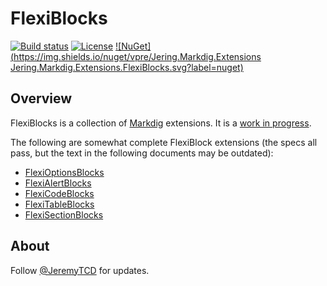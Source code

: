 # FlexiBlocks
[![Build status](https://ci.appveyor.com/api/projects/status/dwq43rdwho37mesv?svg=true)](https://ci.appveyor.com/project/JeremyTCD/markdig-extensions-flexiblocks)
[![License](https://img.shields.io/badge/license-Apache%202.0-blue.svg)](https://github.com/Pkcs11Interop/Pkcs11Interop/blob/master/LICENSE.md)
[![NuGet](https://img.shields.io/nuget/vpre/Jering.Markdig.Extensions Jering.Markdig.Extensions.FlexiBlocks.svg?label=nuget)](https://www.nuget.org/packages/Jering.Markdig.Extensions.FlexiBlocks/)
<!-- TODO tests badge, this service should work - https://github.com/monkey3310/appveyor-shields-badges/blob/master/README.md -->

## Overview
FlexiBlocks is a collection of [Markdig](https://github.com/lunet-io/markdig) extensions. It is a [work in progress](https://github.com/JeremyTCD/Markdig.Extensions.FlexiBlocks/blob/master/ThingsToDo.md).

The following are somewhat complete FlexiBlock extensions (the specs all pass, but the text in the following documents may be outdated):
- [FlexiOptionsBlocks](https://github.com/JeremyTCD/Markdig.Extensions.FlexiBlocks/blob/master/Specs/FlexiOptionsBlocksSpecs.md)
- [FlexiAlertBlocks](https://github.com/JeremyTCD/Markdig.Extensions.FlexiBlocks/blob/master/Specs/FlexiAlertBlocksSpecs.md)
- [FlexiCodeBlocks](https://github.com/JeremyTCD/Markdig.Extensions.FlexiBlocks/blob/master/Specs/FlexiCodeBlocksSpecs.md)
- [FlexiTableBlocks](https://github.com/JeremyTCD/Markdig.Extensions.FlexiBlocks/blob/master/Specs/FlexiTableBlocksSpecs.md)
- [FlexiSectionBlocks](https://github.com/JeremyTCD/Markdig.Extensions.FlexiBlocks/blob/master/Specs/FlexiSectionBlocksSpecs.md)

## About
Follow [@JeremyTCD](https://twitter.com/JeremyTCD) for updates.
